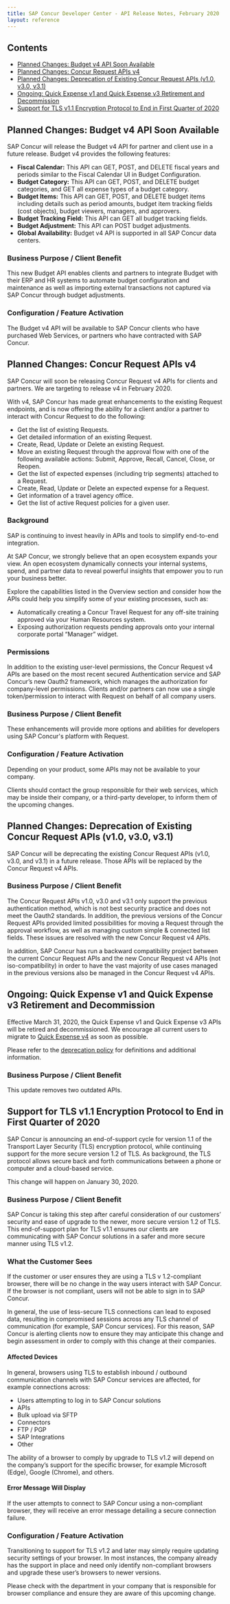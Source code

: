 ```yaml
---
title: SAP Concur Developer Center - API Release Notes, February 2020
layout: reference
---
```


## Contents

* [Planned Changes: Budget v4 API Soon Available](#planned-budget-v4)
* [Planned Changes: Concur Request APIs v4](#planned-request-v4)
* [Planned Changes: Deprecation of Existing Concur Request APIs (v1.0, v3.0, v3.1)](#planned-request-deprecation)
* [Ongoing: Quick Expense v1 and Quick Expense v3 Retirement and Decommission](#ongoing-quick-expense-v3)
* [Support for TLS v1.1 Encryption Protocol to End in First Quarter of 2020](#tls-retirement)

## <a name="planned-budget-v4"></a>Planned Changes: Budget v4 API Soon Available

SAP Concur will release the Budget v4 API for partner and client use in a future release. Budget v4 provides the following features:

* **Fiscal Calendar:** This API can GET, POST, and DELETE fiscal years and periods similar to the Fiscal Calendar UI in Budget Configuration.
* **Budget Category:** This API can GET, POST, and DELETE budget categories, and GET all expense types of a budget category.
* **Budget Items:** This API can GET, POST, and DELETE budget items including details such as period amounts, budget item tracking fields (cost objects), budget viewers, managers, and approvers.
* **Budget Tracking Field:** This API can GET all budget tracking fields.
* **Budget Adjustment:** This API can POST budget adjustments.
* **Global Availability:** Budget v4 API is supported in all SAP Concur data centers.

### Business Purpose / Client Benefit

This new Budget API enables clients and partners to integrate Budget with their
ERP and HR systems to automate budget configuration and maintenance as well as
importing external transactions not captured via SAP Concur through budget
adjustments.

### Configuration / Feature Activation

The Budget v4 API will be available to SAP Concur clients who have purchased Web
Services, or partners who have contracted with SAP Concur.

## <a name="planned-request-v4"></a>Planned Changes: Concur Request APIs v4

SAP Concur will soon be releasing Concur Request v4 APIs for clients and partners. We are targeting to release v4 in February 2020.

With v4, SAP Concur has made great enhancements to the existing Request endpoints, and is now offering the ability for a client and/or a partner to interact with Concur Request to do the following:

* Get the list of existing Requests.
* Get detailed information of an existing Request.
* Create, Read, Update or Delete an existing Request.
* Move an existing Request through the approval flow with one of the following available actions: Submit, Approve, Recall, Cancel, Close, or Reopen.
* Get the list of expected expenses (including trip segments) attached to a Request.
* Create, Read, Update or Delete an expected expense for a Request.
* Get information of a travel agency office.
* Get the list of active Request policies for a given user.

### Background

SAP is continuing to invest heavily in APIs and tools to simplify end-to-end integration.

At SAP Concur, we strongly believe that an open ecosystem expands your view. An open ecosystem dynamically connects your internal systems, spend, and partner data to reveal powerful insights that empower you to run your business better.

Explore the capabilities listed in the Overview section and consider how the APIs could help you simplify some of your existing processes, such as:

* Automatically creating a Concur Travel Request for any off-site training approved via your Human Resources system.
* Exposing authorization requests pending approvals onto your internal corporate portal “Manager” widget.

### Permissions

In addition to the existing user-level permissions, the Concur Request v4 APIs are based on the most recent secured Authentication service and SAP Concur’s new Oauth2 framework, which manages the authorization for company-level permissions. Clients and/or partners can now use a single token/permission to interact with Request on behalf of all company users.

### Business Purpose / Client Benefit

These enhancements will provide more options and abilities for developers using SAP Concur's platform with Request.

### Configuration / Feature Activation

Depending on your product, some APIs may not be available to your company.

Clients should contact the group responsible for their web services, which may be inside their company, or a third-party developer, to inform them of the upcoming changes.

## <a name="#planned-request-deprecation"></a>Planned Changes: Deprecation of Existing Concur Request APIs (v1.0, v3.0, v3.1)

SAP Concur will be deprecating the existing Concur Request APIs (v1.0, v3.0, and v3.1) in a future release. Those APIs will be replaced by the Concur Request v4 APIs.

### Business Purpose / Client Benefit

The Concur Request APIs v1.0, v3.0 and v3.1 only support the previous authentication method, which is not best security practice and does not meet the Oauth2 standards. In addition, the previous versions of the Concur Request APIs provided limited possibilities for moving a Request through the approval workflow, as well as managing custom simple & connected list fields. These issues are resolved with the new Concur Request v4 APIs.

In addition, SAP Concur has run a backward compatibility project between the current Concur Request APIs and the new Concur Request v4 APIs (not iso-compatibility) in order to have the vast majority of use cases managed in the previous versions also be managed in the Concur Request v4 APIs.

## <a name="ongoing-quick-expense-v3"></a>Ongoing: Quick Expense v1 and Quick Expense v3 Retirement and Decommission

Effective March 31, 2020, the Quick Expense v1 and Quick Expense v3 APIs will be retired and decommissioned. We encourage all current users to migrate to [Quick Expense v4](https://developer.concur.com/api-reference/expense/quick-expense/v4.quick-expense.html) as soon as possible.

Please refer to the [deprecation policy](https://developer.concur.com/tools-support/deprecation-policy.html) for definitions and additional information.

### Business Purpose / Client Benefit

This update removes two outdated APIs.

## <a name="tls-retirement"></a>Support for TLS v1.1 Encryption Protocol to End in First Quarter of 2020

SAP Concur is announcing an end-of-support cycle for version 1.1 of the Transport Layer Security (TLS) encryption protocol, while continuing support for the more secure version 1.2 of TLS. As background, the TLS protocol allows secure back and forth communications between a phone or computer and a cloud-based service.

This change will happen on January 30, 2020.

### Business Purpose / Client Benefit

SAP Concur is taking this step after careful consideration of our customers’ security and ease of upgrade to the newer, more secure version 1.2 of TLS. This end-of-support plan for TLS v1.1 ensures our clients are communicating with SAP Concur solutions in a safer and more secure manner using TLS v1.2.

### What the Customer Sees

If the customer or user ensures they are using a TLS v 1.2-compliant browser, there will be no change in the way users interact with SAP Concur. If the browser is not compliant, users will not be able to sign in to SAP Concur.

In general, the use of less-secure TLS connections can lead to exposed data,
resulting in compromised sessions across any TLS channel of communication (for
example, SAP Concur services). For this reason, SAP Concur is alerting clients now to ensure they may anticipate this change and begin assessment in order to comply with this change at their companies.

#### Affected Devices

In general, browsers using TLS to establish inbound / outbound communication
channels with SAP Concur services are affected, for example connections across:

* Users attempting to log in to SAP Concur solutions
* APIs
* Bulk upload via SFTP
* Connectors
* FTP / PGP
* SAP Integrations
* Other

The ability of a browser to comply by upgrade to TLS v1.2 will depend on the
company’s support for the specific browser, for example Microsoft (Edge), Google
(Chrome), and others.

#### Error Message Will Display

If the user attempts to connect to SAP Concur using a non-compliant browser, they will receive an error message detailing a secure connection failure.

### Configuration / Feature Activation

Transitioning to support for TLS v1.2 and later may simply require updating security settings of your browser. In most instances, the company already has the support in place and need only identify non-compliant browsers and upgrade these user’s browsers to newer versions.

Please check with the department in your company that is responsible for browser compliance and ensure they are aware of this upcoming change.
